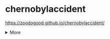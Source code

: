 # chernobylaccident
https://zoodogood.github.io/chernobylaccident/

<details>
<summary>More</summary>

First project using only HTML & CSS without JavaScript.  
-- Created as school project 26.04.2020

</details>
